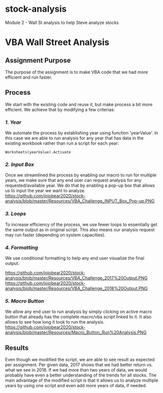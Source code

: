 # stock-analysis
Module 2 - Wall St analysis to help Steve analyze stocks



# **VBA Wall Street Analysis**


## **Assignment Purpose**

The purpose of the assignment is to make VBA code that we had more efficient and run faster.


## **Process**
We start with the existing code and reuse it, but make process a bit more efficient. We achieve that by modifying a few criterias:

### ***1. Year***
We automate the process by establishing year using function 'yearValue'. In this case we are able to run analysis for any year that has data in the existing workbook rather than run a script for each year:

```
Worksheets(yearValue).Activate
```


### ***2. Input Box***
Once we streamlined the process by enabling our macro to run for multiple years, we make sure that any end user can request analysis for any requested/available year. We do that by enabling a pop-up box that allows us to input the year we want to analyze.
https://github.com/jojobear2020/stock-analysis/blob/master/Resources/VBA_Challenge_INPUT_Box_Pop-up.PNG


### ***3. Loops***
To increase efficiency of the process, we use fewer loops to essentially get the same output as in original script. This also means our analysis request may run faster (depending on system capacities).


### ***4. Formatting***
We use conditional formatting to help any end user visualize the final output. 

https://github.com/jojobear2020/stock-analysis/blob/master/Resources/VBA_Challenge_2017%20Output.PNG
https://github.com/jojobear2020/stock-analysis/blob/master/Resources/VBA_Challenge_2018%20Output.PNG


### ***5. Macro Button***
We allow any end user to run analysis by simply clicking on active macro button that already has the complete macro/vba script linked to it. It also allows to see how long it took to run the analysis.
https://github.com/jojobear2020/stock-analysis/blob/master/Resources/Macro_Button_Run%20Analysis.PNG


## **Results**
Even though we modified the script, we are able to see result as expected per assignment. Per given data, 2017 shows that we had better return vs. what we see in 2018. If we had more than two years of data, we would probably have even a better understanding of the trends for all stocks. The main advantage of the modified script is that it allows us to analyze multiple years by using one script and even add more years of data, if needed. 

